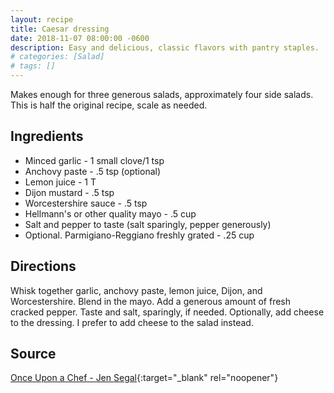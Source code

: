 ```yaml
---
layout: recipe
title: Caesar dressing
date: 2018-11-07 08:00:00 -0600
description: Easy and delicious, classic flavors with pantry staples.
# categories: [Salad]
# tags: []
---
```


Makes enough for three generous salads, approximately four side salads. This is half the original recipe, scale as needed.

## Ingredients
- Minced garlic - 1 small clove/1 tsp
- Anchovy paste - .5 tsp (optional)
- Lemon juice - 1 T
- Dijon mustard - .5 tsp
- Worcestershire sauce - .5 tsp
- Hellmann's or other quality mayo - .5 cup
- Salt and pepper to taste (salt sparingly, pepper generously)
- Optional. Parmigiano-Reggiano freshly grated - .25 cup

## Directions
Whisk together garlic, anchovy paste, lemon juice, Dijon, and Worcestershire. Blend in the mayo. Add a generous amount of fresh cracked pepper. Taste and salt, sparingly, if needed. Optionally, add cheese to the dressing. I prefer to add cheese to the salad instead.

## Source 
[Once Upon a Chef - Jen Segal](https://www.onceuponachef.com/recipes/caesar-salad-dressing.html){:target="_blank" rel="noopener"}